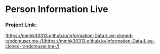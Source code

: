 # Person Information Live

### Project Link:
 [https://mmhk30313.github.io/Information-Data-Live-cloned-randomuser.me-/](https://mmhk30313.github.io/Information-Data-Live-cloned-randomuser.me-/)
